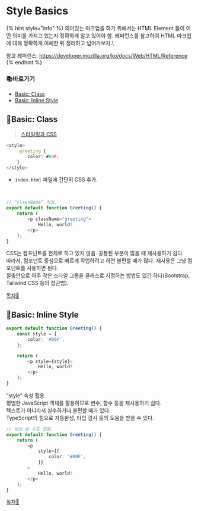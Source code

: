 # Style Basics

{% hint style="info" %}
의미있는 마크업을 하기 위해서는 HTML Element 들이 어떤 의미를 가지고 있는지 정확하게 알고 있어야 함. 레퍼런스를 참고하여 HTML 마크업에 대해 정확하게 이해한 뒤 정리하고 넘어가보자.\

참고 레퍼런스: <https://developer.mozilla.org/ko/docs/Web/HTML/Reference>
{% endhint %}

### 📚바로가기

- [Basic: Class](2.-style-basics.md#basic-class)
- [Basic: Inline Style](2.-style-basics.md#basic-inline-style)

## 📍Basic: Class

> [스타일링과 CSS](https://ko.reactjs.org/docs/faq-styling.html)

```typescript
<style>
    .greeting {
        color: #00F;
    }
</style>
```

- `index.html` 파일에 간단히 CSS 추가.
</br>

```typescript
// “className” 지정.
export default function Greeting() {
    return (
        <p className="greeting">
            Hello, world!
        </p>
    );
}
```

CSS는 컴포넌트를 전제로 하고 있지 않음. 공통된 부분이 많을 때 재사용하기 쉽다.\
따라서, 컴포넌트 중심으로 빠르게 작업하려고 하면 불편할 때가 많다. 재사용은 그냥 컴포넌트를 사용하면 된다.\
절충안으로 아주 작은 스타일 그룹을 클래스로 지정하는 방법도 있긴 하다(Bootstrap, Tailwind CSS 등의 접근법).

[목차🔺](2.-style-basics.md#undefined)

## 📍Basic: Inline Style

```typescript
export default function Greeting() {
    const style = {
        color: '#00F',
    };

    return (
        <p style={style}>
            Hello, world!
        </p>
    );
}
```

“style” 속성 활용. \
평범한 JavaScript 객체를 활용하므로 변수, 함수 등을 재사용하기 쉽다. \
텍스트가 아니라서 실수하거나 불편할 때가 있다.\
TypeScript의 힘으로 자동완성, 타입 검사 등의 도움을 받을 수 있다.
</br>

```typescript
// 바로 쓸 수도 있음.
export default function Greeting() {
    return (
        <p
            style={{
                color: '#00F',
            }}
        >
            Hello, world!
        </p>
    );
}
```

[목차🔺](2.-style-basics.md#undefined)
